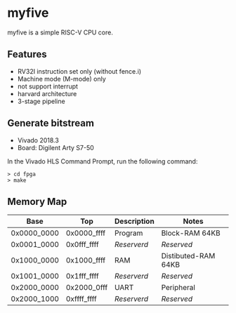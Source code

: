# myfive

myfive is a simple RISC-V CPU core.

## Features

* RV32I instruction set only (without fence.i)
* Machine mode (M-mode) only
* not support interrupt
* harvard architecture
* 3-stage pipeline

## Generate bitstream

* Vivado 2018.3
* Board: Digilent Arty S7-50

In the Vivado HLS Command Prompt, run the following command:
```
> cd fpga
> make
```

## Memory Map

| Base | Top | Description | Notes |
| - | - | - | - |
| 0x0000_0000 | 0x0000_ffff | Program | Block-RAM 64KB |
| 0x0001_0000 | 0x0fff_ffff | *Reserverd* | *Reserved* |
| 0x1000_0000 | 0x1000_ffff | RAM | Distibuted-RAM 64KB |
| 0x1001_0000 | 0x1fff_ffff | *Reserverd* | *Reserved* |
| 0x2000_0000 | 0x2000_0fff | UART | Peripheral |
| 0x2000_1000 | 0xffff_ffff | *Reserverd* | *Reserved* |

